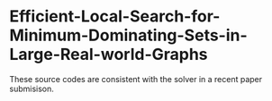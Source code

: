 # Efficient-Local-Search-for-Minimum-Dominating-Sets-in-Large-Real-world-Graphs
These source codes are consistent with the solver in a recent paper submisison.
